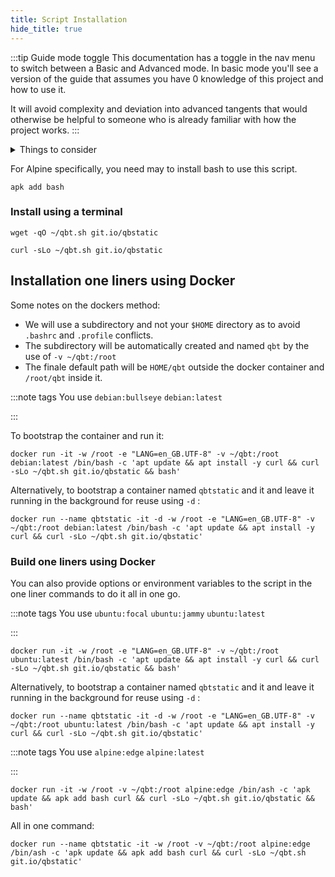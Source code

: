 ```yaml
---
title: Script Installation
hide_title: true
---
```


:::tip Guide mode toggle
This documentation has a toggle in the nav menu to switch between a Basic and Advanced mode. In basic mode you'll see a version of the guide that assumes you have 0 knowledge of this project and how to use it.

It will avoid complexity and deviation into advanced tangents that would otherwise be helpful to someone who is already familiar with how the project works.
:::

<details className="custom-details">
<summary>Things to consider</summary>

There are actually a variety of ways you can approach the download and usage of the script.

🟩 Recommend: Download the script to a directory then go to the next section on docker usage where you create a docker around the local script. If you want to build stuff and test things you should download the script locally.

🟧 Optional: Download and bootstrap using a single docker command, which will be expanded on in detail in the next section. If you know exactly what you want to do you can simply make a one liner command to build the binary with no interaction required.

🟥 Not recommended: Download and run on the host. Dependencies like Qt have too many checks for system libs and not all are manageable to make sure the build is isolated from the host. It can work but most likely Qt will break stuff linking to things we don't want.

Toggle the Basic guide to Advanced to see the exampled in the next section.

</details>

For Alpine specifically, you need may to install bash to use this script.

```shell
apk add bash
```

### Install using a terminal

```shell
wget -qO ~/qbt.sh git.io/qbstatic
```

```shell
curl -sLo ~/qbt.sh git.io/qbstatic
```

<Advanced>

## Installation one liners using Docker

<Tabs>
<TabItem value="Docker notes" label="🔹Notes" default>

Some notes on the dockers method:

- We will use a subdirectory and not your `$HOME` directory as to avoid `.bashrc` and `.profile` conflicts.
- The subdirectory will be automatically created and named `qbt` by the use of `-v ~/qbt:/root`
- The finale default path will be `HOME/qbt` outside the docker container and `/root/qbt` inside it.

</TabItem>

<TabItem value="Debian Linux" label="🔹debian">

:::note tags
You use `debian:bullseye` `debian:latest`

:::

To bootstrap the container and run it:

```shell
docker run -it -w /root -e "LANG=en_GB.UTF-8" -v ~/qbt:/root debian:latest /bin/bash -c 'apt update && apt install -y curl && curl -sLo ~/qbt.sh git.io/qbstatic && bash'
```

Alternatively, to bootstrap a container named `qbtstatic` and it and leave it running in the background for reuse using `-d` :

```shell
docker run --name qbtstatic -it -d -w /root -e "LANG=en_GB.UTF-8" -v ~/qbt:/root debian:latest /bin/bash -c 'apt update && apt install -y curl && curl -sLo ~/qbt.sh git.io/qbstatic'
```

### Build one liners using Docker

You can also provide options or environment variables to the script in the one liner commands to do it all in one go.

</TabItem>
<TabItem value="Ubuntu Linux" label="🔹ubuntu" default>

:::note tags
You use `ubuntu:focal` `ubuntu:jammy` `ubuntu:latest`

:::

```shell
docker run -it -w /root -e "LANG=en_GB.UTF-8" -v ~/qbt:/root ubuntu:latest /bin/bash -c 'apt update && apt install -y curl && curl -sLo ~/qbt.sh git.io/qbstatic && bash'
```

Alternatively, to bootstrap a container named `qbtstatic` and it and leave it running in the background for reuse using `-d` :

```shell
docker run --name qbtstatic -it -d -w /root -e "LANG=en_GB.UTF-8" -v ~/qbt:/root ubuntu:latest /bin/bash -c 'apt update && apt install -y curl && curl -sLo ~/qbt.sh git.io/qbstatic'
```

</TabItem>
<TabItem value="Alpine linux" label="🔹alpine">

:::note tags
You use `alpine:edge` `alpine:latest`

:::

```shell
docker run -it -w /root -v ~/qbt:/root alpine:edge /bin/ash -c 'apk update && apk add bash curl && curl -sLo ~/qbt.sh git.io/qbstatic && bash'
```

All in one command:

```shell
docker run --name qbtstatic -it -w /root -v ~/qbt:/root alpine:edge /bin/ash -c 'apk update && apk add bash curl && curl -sLo ~/qbt.sh git.io/qbstatic'
```

</TabItem>
</Tabs>

</Advanced>
